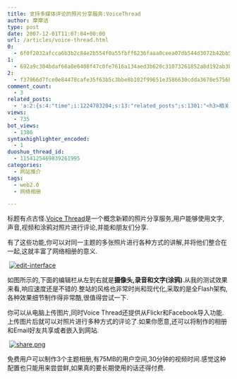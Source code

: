 ```yaml
---
title: 支持多媒体评论的照片分享服务:VoiceThread
author: 摩摩诘
type: post
date: 2007-12-01T11:07:04+00:00
url: /articles/voice-thread.html
0:
  - 6f0f2032afcca6b3b2c84e2b554f0a55fbff6236faaa0ceea07db544d3072b42bb563f3c7d14b0ff13f10afd9c946acf
1:
  - 692a9c304bdaf66a0e6408f47c0fe7616a134aed3b620c31073261852a8d192ab3b126aab5ec220f1bf8e1cf9bde97fc
2:
  - f37966d7fce0e84478cafe35f63b5c3bbe8b102f99651e3586630cdda3670e5756b2d014c18801d3eda8b4bd3c689914
comment_count:
  - 3
related_posts:
  - 'a:2:{s:4:"time";i:1224783204;s:13:"related_posts";s:1301:"<h3>相关日志</h3><ul class="related_post"><li><a href="http://www.digglife.cn/articles/site-invites.html" title="免费邀请发放网站 Site Invites">免费邀请发放网站 Site Invites</a></li><li><a href="http://www.digglife.cn/articles/convert-powerpoint-flash.html" title="免费将Powerpoint转换为Flash">免费将Powerpoint转换为Flash</a></li><li><a href="http://www.digglife.cn/articles/free-clipboard-manager-clipx.html" title="小巧的Windows剪切板管理器:ClipX">小巧的Windows剪切板管理器:ClipX</a></li><li><a href="http://www.digglife.cn/articles/registry-searcher-editor-regscanner.html" title="免费好用的Windows注册表搜索编辑工具RegScanner">免费好用的Windows注册表搜索编辑工具RegScanner</a></li><li><a href="http://www.digglife.cn/articles/7-free-anti-virus-softwares.html" title="7款不错的免费Windows杀毒软件">7款不错的免费Windows杀毒软件</a></li><li><a href="http://www.digglife.cn/articles/freeware-burner.html" title="7款替代Nero的免费CD/DVD刻录软件下载">7款替代Nero的免费CD/DVD刻录软件下载</a></li><li><a href="http://www.digglife.cn/articles/faster-copy-windows.html" title="加快Windows下的文件复制速度:TeraCopy">加快Windows下的文件复制速度:TeraCopy</a></li></ul>";}'
views:
  - 735
bot_views:
  - 1386
syntaxhighlighter_encoded:
  - 1
duoshuo_thread_id:
  - 1154125469839261995
categories:
  - 网站推介
tags:
  - web2.0
  - 网络相册

---
```

[][1][][2]标题有点古怪.<a target="_blank" href="http://voicethread.com/">Voice Thread</a>是一个概念新颖的照片分享服务,用户能够使用文字,声音,视频和涂鸦对照片进行评论,并能和朋友们分享.

有了这些功能,你可以对同一主题的多张照片进行各种方式的讲解,并将他们整合在一起,这就丰富了网络相册的意义.

<a target="_blank" href="$edit-interface[2].png"></a> [![edit-interface][3]][1]

<!--more-->

如图所示的,下面的编辑栏从左到右就是**摄像头,录音和文字(涂鸦)**.从我的测试效果来看,响应速度还是不错的.整站的风格也非常时尚和现代化,采取的是全Flash架构,各种效果细节制作得非常酷,很值得尝试一下.

你可以从电脑上传图片,同时Voice Thread还提供从Flickr和Facebook导入功能.上传图片后就可以对照片进行多种方式的评论了.如果你愿意,还可以将制作的相册和Email好友共享或者嵌入到网站.

<a target="_blank" href="$share[2].png"></a> [![share.png][4]][2][][2]

免费用户可以制作3个主题相册,有75MB的用户空间,30分钟的视频时间.感觉这种配置也只能用来尝尝鲜,如果真的要长期使用的话还得付费.

 [1]: https://www.digglife.net/wp-content/uploads/3/379/2007/12/edit-interface.png "edit-interface"
 [2]: https://www.digglife.net/wp-content/uploads/3/379/2007/12/share.png "share.png"
 [3]: http://digglife.qiniudn.com/wp-content/uploads/3/379/2007/12/edit-interface.thumbnail.png
 [4]: http://digglife.qiniudn.com/wp-content/uploads/3/379/2007/12/share.thumbnail.png